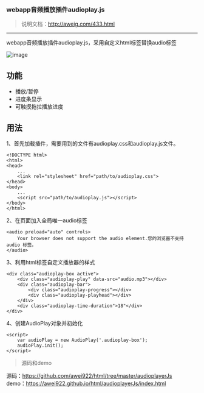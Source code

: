 ### webapp音频播放插件audioplay.js
> 说明文档：http://aweig.com/433.html

---

webapp音频播放插件audioplay.js，采用自定义html标签替换audio标签

![image](https://awei922.github.io/html/audioplayerJs/demo.gif)
## 功能
- 播放/暂停
- 进度条显示
- 可触摸拖拉播放进度

## 用法

1、首先加载插件，需要用到的文件有audioplay.css和audioplay.js文件。
```
<!DOCTYPE html>
<html>
<head>
    ...
    <link rel="stylesheet" href="path/to/audioplay.css">
</head>
<body>
    ...
    <script src="path/to/audioplay.js"></script>
</body>
</html>
```


2、在页面加入全局唯一audio标签

```
<audio preload="auto" controls>           
    Your browser does not support the audio element.您的浏览器不支持 audio 标签。
</audio>
```

3、利用html标签自定义播放器的样式

```
<div class="audioplay-box active">
    <div class="audioplay-play" data-src="audio.mp3"></div>
    <div class="audioplay-bar">
        <div class="audioplay-progress"></div>
        <div class="audioplay-playhead"></div>
    </div>
    <div class="audioplay-time-duration">18"</div>
</div>
```

4、创建AudioPlay对象并初始化

```
<script>
    var audioPlay = new AudioPlay('.audioplay-box');
    audioPlay.init();
</script>
```

> 源码和demo  

源码：https://github.com/awei922/html/tree/master/audioplayerJs   
demo：https://awei922.github.io/html/audioplayerJs/index.html 
